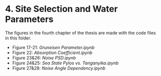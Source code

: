 # 4. Site Selection and Water Parameters

The figures in the fourth chapter of the thesis are made with the code files in this folder. 

* Figure 17-21: *Gruneisen Parameter.ipynb*
* Figure 22: *Absorption Coefficient.ipynb*
* Figure 23&26: *Noise PSD.ipynb*
* Figure 24&25: *Sea State Pylos vs. Tanganyika.ipynb*
* Figure 27&28: *Noise Angle Dependency.ipynb*
